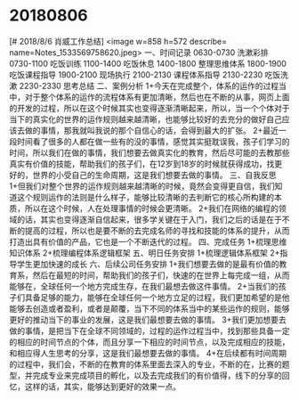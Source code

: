 # 20180806

[# 2018/8/6 肖威工作总结]
<image w=858 h=572 describe= name=Notes_1533569758620.jpeg>
一、时间记录
0630-0730 洗漱彩排
0730-1100 吃饭训练
1100-1400 吃饭休息
1400-1800 整理思维体系
1800-1900 吃饭课程指导
1900-2100 现场执行
2100-2130 课程体系指导
2130-2230 吃饭洗漱
2230-2330 思考总结
二、案例分析
1+今天在完成整个，体系的运作的过程当中，对于整个体系的运作的流程体系有更加清晰，然后也在不断的从事，网页上面的开发的过程，所以在这个时候其实也变得逐渐清晰起来，所以，当一个个体对于当下的真实化的世界的运作规则越来越清晰，也能够比较好的去充分的做好自己应该去做的事情，那我就叫我说的那个自信心的话，会得到最大的扩张。
2+最近一段时间看了很多的人都在做一些有的没的事情，感觉其实挺耽误我，孩子们学习的时间，所以我们在做的事情，我们想要去做真实化的教育，然后尽可能的去教那些真实有价值的技能，帮助我们的孩子们，在12岁到18岁的时候就获得成功，找更好的，世界的小受自己的生命周期，这是我们想要去做的事情。
三、自我反思
1+但我们对整个世界的运作规则越来越清晰的时候，竟然会变得更自信，我们知道这个规则运作的法则是什么样子，能够比较清晰的去判断它的核心所构建的本质，所以在这个时候，人在处理事情的时候会更清晰。
2+我们在网络的编程的领域的话，其实也变得逐渐自信起来，很多学关键在于入门，我们之后的话是在于不断的提高的过程，所以也是要不断的去完成名师的寻找和技能的体系的提升，从而打造出具有价值的产品，它也是一个不断迭代的过程。
四、完成任务
1+梳理思维知识体系
2+梳理编程体系逻辑框架
五、明日任务安排
1+梳理逻辑体系框架
2+指导学生更加快速的成长
六、后续公司任务安排
1+我们想要去做的是最有价值的教育系，然后在最短的时间，帮助我们的孩子们，快速的在世界上每完成一组，从而能够在，全球任何一个地方完成生存，在我们最想去做这件事情。
2+当我们的孩子们具备足够的能力，能够在全球任何一个地方立足的过程，我们更加希望的是他能够去创造或者盈利，或者是颠覆，当下不同的体系当中的某些运作的规则，能够更好的推动当下的事业的发展，这是我们最想要去做的事情。
3+我们更加想要去做的事情，是把当下在全球不同领域的，过程的运作过程当中，找到那些具备一定的相应的时间节点的个体，而且分享一下相应的时间节点，以及完成相应的技能，和相应得人生思考的分享，这是我们最想要去做的事情。
4+在后续都有时间周期的过程中，我们会，不断的在教育的体系里面去深入的专业，不断的在，比赛的题型，并完成专业来完成项目的孵化，以及去完成我们的有价值得，线下的分享的回忆，这样的话，其实，能够达到更好的效果一点。
